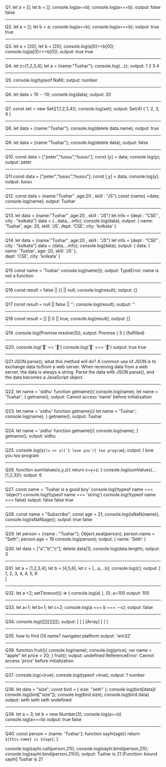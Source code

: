 Q1.
let a = [];
let b = [];
console.log(a==b);
console.log(a===b);
output:
false
false

___________________________

Q2.
let a = [];
let b = a;
console.log(a==b);
console.log(a===b);
output:
true
true

___________________________

Q3.
let a = [20];
let b = [20];
console.log(a[0]==b[0]);
console.log(a[0]===b[0]);
output:
true
true

___________________________

Q4.
let z=[1,2,3,4];
let a = {name:"Tushar"};
console.log(...z);
output:
1 2 3 4 

___________________________

Q5.
console.log(typeof NaN);
output:
number

___________________________

Q6.
let data = 10 - -10;
console.log(data);
output:
20

___________________________

Q7.
const set = new Set([1,1,2,3,4]);
console.log(set);
output:
Set(4) { 1, 2, 3, 4 }

___________________________

Q8.
let data = {name:"Tushar"};
console.log(delete data.name);
output:
true

___________________________

Q9.
let data = {name:"Tushar"};
console.log(delete data);
output:
false

___________________________

Q10.
const data = ["peter","tussu","hussu"];
const [y] = data;
console.log(y);
output:
peter

___________________________

Q11
const data = ["peter","tussu","hussu"];
const [,y] = data;
console.log(y);
output:
tussu

___________________________

Q12.
const data = {name:"Tushar" ,age:20 , skill : "JS"}
const {name} =data;
console.log(name);
output:
Tushar

___________________________

Q13.
let data = {name:"Tushar" ,age:20 , skill : "JS"}
let info = {dept : "CSE" , city : "kolkata"}
data = {...data,...info};
console.log(data);
output:
{ name: 'Tushar', age: 20, skill: 'JS', dept: 'CSE', city: 'kolkata' }

___________________________

Q14.
let data = {name:"Tushar" ,age:20 , skill : "JS"}
let info = {dept : "CSE" , city : "kolkata"}
data = {data,...info};
console.log(data);
output:
{
    data: { name: 'Tushar', age: 20, skill: 'JS' },      
    dept: 'CSE',
    city: 'kolkata'
}

___________________________

Q15
const name = 'Tushar'
console.log(name());
output:
TypeError: name is not a function

___________________________

Q16
const result = false || {} || null;
console.log(result);
output:
{}

___________________________

Q17
const result = null || false || '';
console.log(result);
output:
''
___________________________

Q18
const result = [] || 0 || true;
console.log(result);
output:
[]

___________________________

Q19.
console.log(Promise.resolve(5));
output:
Promise { 5 } (fulfilled)

___________________________

Q20.
console.log('🧡' == '🧡')
console.log('🧡' === '🧡')
output:
true
true

___________________________

Q21
JSON.parse();
what this method will do?
A common use of JSON is to exchange data to/from a web server.
When receiving data from a web server, the data is always a string.
Parse the data with JSON.parse(), and the data becomes a JavaScript object.

___________________________

Q22.
let name = 'sidhu'
function getname(){
    console.log(name);
    let name = 'Tushar';
}
getname();
output:
Cannot access 'name' before initialization

___________________________

Q23.
let name = 'sidhu'
function getname(){
    let name = 'Tushar';
    console.log(name);
}
getname();
output:
Tushar

___________________________

Q24.
let name = 'sidhu'
function getname(){
    console.log(name);
}
getname();
output:
sidhu

___________________________

Q25.
console.log(`${(x => x)('I love you')} too program`);
output:
I love you too program

___________________________

Q26.
function sumValues(x,y,z){
    return x+y+z;
}
console.log(sumValues(...[1,2,3]));
output:
6

___________________________

Q27.
const name = 'Tushar is a good boy'
console.log(!typeof name === 'object')
console.log(!typeof name === 'string')
console.log(!typeof name === false)
output:
false
false
true

___________________________

Q28.
const name = "Subscribe";
const age = 21;
console.log(isNaN(name));
console.log(isNaN(age));
output:
true
false

___________________________

Q29.
let person = {name : "Tushar"};
Object.seal(person);
person.name = "Seth";
person.age = 19
console.log(person);
output:
{ name: 'Seth' }

Q30.
let data = ["a","b","c"];
delete data[1];
console.log(data.length);
output:
3

___________________________

Q31.
let a = [1,2,3,4];
let b = [4,5,6];
let c = [...a,...b];
console.log(c);
output:
[
    1, 2, 3, 4,
    4, 5, 6    
]

___________________________

Q32.
let a =2;
setTimeout(() => {
    console.log(a)
}, 0);
a=100
output:
100

___________________________

Q33.
let a=1;
let b=1;
let c=2;
console.log(a === b === --c);
output:
false

___________________________

Q34.
console.log([[[[[]]]]]);
output:
[ [ [ [Array] ] ] ]

___________________________

Q35.
how to find OS name?
navigator.platform
output:
'win32'

___________________________

Q36.
function fruit(){
    console.log(name);
    console.log(price);
    var name = "apple"
    let price = 20;
}
fruit();
output:
undefined
ReferenceError: Cannot access 'price' before initialization

___________________________

Q37.
console.log(+true);
console.log(typeof +true);
output:
1
number

___________________________

Q38.
let data = "size";
const bird = {
    size: "seth"
};
console.log(bird[data])
console.log(bird["size"]);
console.log(bird.size);
console.log(bird.data)
output:
seth
seth
seth
undefined

___________________________

Q39.
let a = 3;
let b = new Number(3);
console.log(a==b)
console.log(a===b)
output:
true
false

___________________________

Q40.
const person = {name: 'Tushar'};
function sayhi(age){
    return `${this.name} is ${age}`;
}

console.log(sayhi.call(person,21));
console.log(sayhi.bind(person,21));
console.log(sayhi.bind(person,21)());
output:
Tushar is 21
[Function: bound sayhi]
Tushar is 21


